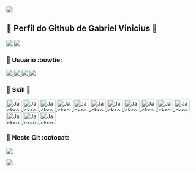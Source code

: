 
 <a href="https://jacksonroberio.com.br" target="_blank" >
  <img src="https://visitor-badge.laobi.icu/badge?page_id=jackson-roberio.jackson-roberio" />
</a>

## :small_orange_diamond: Perfil do Github de Gabriel Vinicius 👋
 
<div>
 
  <a href="https:///play.google.com/store/apps/developer?id=Jackson+Roberio+Silva+dos+Santos" target="_blank">
    <img src="https://img.shields.io/badge/Google_Play-414141?style=for-the-badge&logo=google-play&logoColor=white" /> 
  </a> 
  <a href="https://br.pinterest.com/jackson_roberio" target="_blank">
    <img src="https://img.shields.io/badge/Pinterest-%23E60023.svg?&style=for-the-badge&logo=Pinterest&logoColor=white" /> 
  </a>
</div>

### :small_orange_diamond: Usuário :bowtie:
<div>
  <a href="https://github.com/jackson-roberio">
      <img src="https://img.shields.io/badge/Windows-0078D6?style=for-the-badge&logo=windows&logoColor=white" />
      <img src="https://img.shields.io/badge/Eclipse-2C2255?style=for-the-badge&logo=eclipse&logoColor=white" />
      <img src="https://img.shields.io/badge/Notepad++-90E59A.svg?style=for-the-badge&logo=notepad%2B%2B&logoColor=black" />  
      <img src="https://img.shields.io/badge/Android_Studio-3DDC84?style=for-the-badge&logo=android-studio&logoColor=white" />
  </a>
</div>

### :small_orange_diamond: Skill :clap:
<div>
    <a href="https://github.com/jackson-roberio">
        <img height="30" width="40" alt="JacksonRoberio-Docker" src="https://cdn.jsdelivr.net/gh/devicons/devicon/icons/java/java-original.svg" />
        <img height="30" width="40" alt="JacksonRoberio-Kotlin" src="https://cdn.jsdelivr.net/gh/devicons/devicon/icons/kotlin/kotlin-original.svg" />
        <img height="30" width="40" alt="JacksonRoberio-Js" src="https://cdn.jsdelivr.net/gh/devicons/devicon/icons/javascript/javascript-plain.svg" />
        <img height="30" width="40" alt="JacksonRoberio-Android" src="https://cdn.jsdelivr.net/gh/devicons/devicon/icons/android/android-plain.svg" />
        <img height="30" width="40" alt="JacksonRoberio-Spring" src="https://cdn.jsdelivr.net/gh/devicons/devicon/icons/spring/spring-original.svg" />
        <img height="30" width="40" alt="JacksonRoberio-Tomcat" src="https://cdn.jsdelivr.net/gh/devicons/devicon/icons/tomcat/tomcat-original.svg" />
        <img height="30" width="40" alt="JacksonRoberio-Wordpress" src="https://cdn.jsdelivr.net/gh/devicons/devicon/icons/wordpress/wordpress-plain.svg" />
        <img height="30" width="40" alt="JacksonRoberio-Postgresql" src="https://cdn.jsdelivr.net/gh/devicons/devicon/icons/postgresql/postgresql-plain-wordmark.svg" />
        <img height="30" width="40" alt="JacksonRoberio-SqlLite" src="https://cdn.jsdelivr.net/gh/devicons/devicon/icons/sqlite/sqlite-original-wordmark.svg" />
        <img height="30" width="40" alt="JacksonRoberio-Git" src="https://cdn.jsdelivr.net/gh/devicons/devicon/icons/git/git-original.svg" />
        <img height="30" width="40" alt="JacksonRoberio-Github" src="https://cdn.jsdelivr.net/gh/devicons/devicon/icons/github/github-original.svg" />
        <img height="30" width="40" alt="JacksonRoberio-Gitlab" src="https://cdn.jsdelivr.net/gh/devicons/devicon/icons/gitlab/gitlab-original.svg" />
        <img height="30" width="40" alt="JacksonRoberio-Photoshop" src="https://cdn.jsdelivr.net/gh/devicons/devicon/icons/photoshop/photoshop-plain.svg" />
        <img height="30" width="40" alt="JacksonRoberio-Docker" src="https://cdn.jsdelivr.net/gh/devicons/devicon/icons/docker/docker-original.svg" />
    </a>
</div>          


### :small_orange_diamond: Neste Git :octocat:
<a href="https://github.com/jackson-roberio">
<p>
<img align="center" src="https://github-readme-stats.vercel.app/api?username=jackson-roberio&show_icons=true&theme=radical&locale=pt-BR&include_all_commits=true&count_private=true&hide=contribs" />
</p>
<p>
<img align="center" src="https://github-readme-stats.vercel.app/api/top-langs/?username=jackson-roberio&theme=radical&locale=pt-BR&layout=compact" />
</p>
</a>
